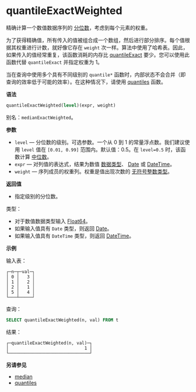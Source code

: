 
# quantileExactWeighted

精确计算一个数值数据序列的 [分位数](https://en.wikipedia.org/wiki/Quantile)，考虑到每个元素的权重。

为了获得精确值，所有传入的值被组合成一个数组，然后进行部分排序。每个值根据其权重进行计数，就好像它存在 `weight` 次一样。算法中使用了哈希表。因此，如果传入的值经常重复，该函数消耗的内存比 [quantileExact](/sql-reference/aggregate-functions/reference/quantileexact#quantileexact) 要少。您可以使用此函数代替 `quantileExact` 并指定权重为 1。

当在查询中使用多个具有不同级别的 `quantile*` 函数时，内部状态不会合并（即查询的效率低于可能的效率）。在这种情况下，请使用 [quantiles](../../../sql-reference/aggregate-functions/reference/quantiles.md#quantiles) 函数。

**语法**

```sql
quantileExactWeighted(level)(expr, weight)
```

别名：`medianExactWeighted`。

**参数**

- `level` — 分位数的级别。可选参数。一个从 0 到 1 的常量浮点数。我们建议使用 `level` 值在 `[0.01, 0.99]` 范围内。默认值：0.5。在 `level=0.5` 时，该函数计算 [中位数](https://en.wikipedia.org/wiki/Median)。
- `expr` — 对列值的表达式，结果为数值 [数据类型](/sql-reference/data-types)、 [Date](../../../sql-reference/data-types/date.md) 或 [DateTime](../../../sql-reference/data-types/datetime.md)。
- `weight` — 序列成员的权重列。权重是值出现次数的 [无符号整数类型](../../../sql-reference/data-types/int-uint.md)。

**返回值**

- 指定级别的分位数。

类型：

- 对于数值数据类型输入 [Float64](../../../sql-reference/data-types/float.md)。
- 如果输入值具有 `Date` 类型，则返回 [Date](../../../sql-reference/data-types/date.md)。
- 如果输入值具有 `DateTime` 类型，则返回 [DateTime](../../../sql-reference/data-types/datetime.md)。

**示例**

输入表：

```text
┌─n─┬─val─┐
│ 0 │   3 │
│ 1 │   2 │
│ 2 │   1 │
│ 5 │   4 │
└───┴─────┘
```

查询：

```sql
SELECT quantileExactWeighted(n, val) FROM t
```

结果：

```text
┌─quantileExactWeighted(n, val)─┐
│                             1 │
└───────────────────────────────┘
```

**另请参见**

- [median](/sql-reference/aggregate-functions/reference/median)
- [quantiles](/sql-reference/aggregate-functions/reference/quantiles)
